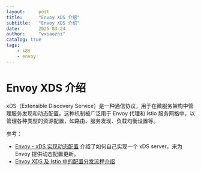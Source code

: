```yaml
---
layout:     post
title:      "Envoy XDS 介绍"
subtitle:   "Envoy XDS 介绍"
date:       2025-03-24
author:     "vxiaozhi"
catalog: true
tags:
    - k8s
    - envoy
---
```


# Envoy XDS 介绍

xDS（Extensible Discovery Service）是一种通信协议，用于在微服务架构中管理服务发现和动态配置。这种机制被广泛用于 Envoy 代理和 Istio 服务网格中，以管理各种类型的资源配置，如路由、服务发现、负载均衡设置等。

参考：

- [Envoy - xDS 实现动态配置](https://github.com/xujiyou/my-xds) 介绍了如何自己实现一个 xDS server，来为 Envoy 提供动态配置更新。
- [Envoy XDS 及 Istio 中的配置分发流程介绍](https://jimmysong.io/blog/istio-delta-xds-for-envoy/)
